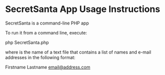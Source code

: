 SecretSanta App Usage Instructions
=====

SecretSanta is a command-line PHP app

To run it from a command line, execute:

php SecretSanta.php <filename>

where <filename> is the name of a text file that contains a list of names 
and e-mail addresses in the following format:

Firstname Lastname <email@address.com>


